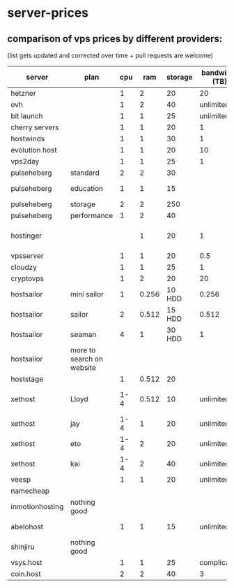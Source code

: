# server-prices
## comparison of vps prices by different providers:
(list gets updated and corrected over time + pull requests are welcome)

| server          | plan                      | cpu | ram   | storage | bandwidth (TB) | speed limit      | price (month)    | crypto | account balance | bank transfer |
| --------------- | ------------------------- | --- | ----- | ------- | -------------- | ---------------- | ---------------- | ------ | --------------- | ------------- |
| hetzner         |                           | 1   | 2     | 20      | 20             |                  | 3.3              | no     | yes             | yes           |
| ovh             |                           | 1   | 2     | 40      | unlimited      | 250Mbps          | 7                | no     | no              |               |
| bit launch      |                           | 1   | 1     | 25      | unlimited      |                  |                  | yes    |                 |               |
| cherry servers  |                           | 1   | 1     | 20      | 1              | 1Gbps            | 9.18             | yes    |                 |               |
| hostwinds       |                           | 1   | 1     | 30      | 1              |                  | 5                | yes    |                 |               |
| evolution host  |                           | 1   | 1     | 20      | 10             | 1Gbps            | 5                | yes    |                 |               |
| vps2day         |                           | 1   | 1     | 25      | 1              |                  | 5                | yes    |                 |               |
| pulseheberg     | standard                  | 2   | 2     | 30      |                | 250Mbps          | 4                | yes    | yes             | yes           |
| pulseheberg     | education                 | 1   | 1     | 15      |                | 100Mbps          | 15 per year      | yes    | yes             | yes           |
| pulseheberg     | storage                   | 2   | 2     | 250     |                | 250Mbps          | 6                | yes    | yes             | yes           |
| pulseheberg     | performance               | 1   | 2     | 40      |                | 500Mbps          | 7                | yes    | yes             | yes           |
| hostinger       |                           |     | 1     | 20      | 1              |                  | 9 (48 per year)  | yes    |                 |               |
| vpsserver       |                           | 1   | 1     | 20      | 0.5            |                  | 6                | yes    |                 |               |
| cloudzy         |                           | 1   | 1     | 25      | 1              | 10Gbps           | 5                | yes    |                 |               |
| cryptovps       |                           | 1   | 2     | 20      | 20             |                  | 6.5              | yes    |                 |               |
| hostsailor      | mini sailor               | 1   | 0.256 | 10 HDD  | 0.256          | 1Gbps            | 3                | yes    |                 |               |
| hostsailor      | sailor                    | 2   | 0.512 | 15 HDD  | 0.512          | 1Gbps            | 4                | yes    |                 |               |
| hostsailor      | seaman                    | 4   | 1     | 30 HDD  | 1              | 1Gbps            | 7                | yes    |                 |               |
| hostsailor      | more to search on website |     |       |         |                |                  |                  | yes    |                 |               |
| hoststage       |                           | 1   | 0.512 | 20      |                | 1Gbps            | 5                | yes    |                 |               |
| xethost         | Lloyd                     | 1-4 | 0.512 | 10      | unlimited      |                  | 5 (+2 setup fee) | yes    |                 |               |
| xethost         | jay                       | 1-4 | 1     | 20      | unlimited      |                  | 6.6              | yes    |                 |               |
| xethost         | eto                       | 1-4 | 2     | 20      | unlimited      |                  | 7.6              | yes    |                 |               |
| xethost         | kai                       | 1-4 | 2     | 40      | unlimited      |                  | 9.6              | yes    |                 |               |
| veesp           |                           | 1   | 1     | 20      | unlimited      | 200Mbps          | 5                | yes    |                 |               |
| namecheap       |                           |     |       |         |                |                  |                  | yes    |                 |               |
| inmotionhosting | nothing good              |     |       |         |                |                  |                  | yes    |                 |               |
| abelohost       |                           | 1   | 1     | 15      | unlimited      | 100Mbps to 1Gbps | 10               | yes    |                 |               |
| shinjiru        | nothing good              |     |       |         |                |                  |                  | yes    |                 |               |
| vsys.host       |                           | 1   | 1     | 25      | complicated    | 1Gbps            | 5.7              | yes    |                 |               |
| coin.host       |                           | 2   | 2     | 40      | 3              | 10Gbps           | 10               | yes    |                 |               |
